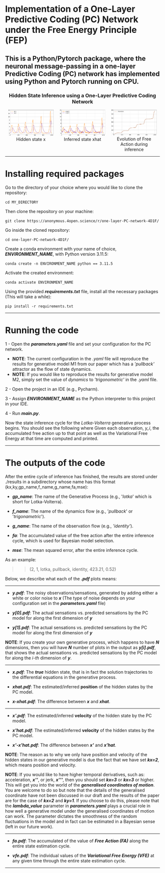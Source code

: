 
# Implementation of a One-Layer Predictive Coding (PC) Network under the Free Energy Principle (FEP)
This is a Python/Pytorch package, where the neuronal message-passing in a one-layer Predictive Coding (PC) network has
implemented using Python and Pytorch running on CPU.
---
<div style="text-align: center;">
  <h3>Hidden State Inference using a One-Layer Predictive Coding Network</h3>
  <div style="display: flex; justify-content: center;">
    <figure style="margin: 0 10px;">
      <img src="example\x.png" width="300" />
      <figcaption>Hidden state x</figcaption>
    </figure>
    <figure style="margin: 0 10px;">
      <img src="example\xhat.png" width="300" />
      <figcaption>Inferred state xhat</figcaption>
    </figure>
    <figure style="margin: 0 10px;">
      <img src="example\fa.png" width="300" />
      <figcaption>Evolution of Free Action during inference</figcaption>
    </figure>
  </div>
</div>

---
# Installing required packages
Go to the directory of your choice where you would like to clone the repository:
```commandline
cd MY_DIRECTORY
```
Then clone the repository on your machine:
```commandline
git clone https://anonymous.4open.science/r/one-layer-PC-network-4D1F/
```
Go inside the cloned repository:

```commandline
cd one-layer-PC-network-4D1F/
```
Create a conda environment with your name of choice, **_ENVIRONMENT_NAME_**, with Python version 3.11.5:
```commandline
conda create -n ENVIRONMENT_NAME python == 3.11.5 
```
Activate the created environment:
```commandline
conda activate ENVIRONMENT_NAME
```
Using the provided _**requirements.txt**_ file, install all the necessary packages (This will take a while):
```commandline
pip install -r requirements.txt 
```
---
# Running the code
1 - Open the **_parameters.yaml_** file and set your configuration for the PC network.
  - **NOTE**: The current configuration in the _.yaml_ file will reproduce the results for generative model M1 from our paper which has a _'pullback'_ attractor as the flow of state dynamics.
  - **NOTE**: If you would like to reproduce the results for generative model M2, simply set the value of _dynamics_ to _'trigonometric'_ in the _.yaml_ file.

2 - Open the project in an IDE (e.g., Pycharm).

3 - Assign **_ENVIRONMENT_NAME_** as the Python interpreter to this project in your IDE.

4 - Run **_main.py_**.

Now the state inference cycle for the _Lotka-Volterra_ generative process begins. You should see the following where
Given each observation, _y_i_, the accumulated free action up to that point as well as the Variational Free Energy at that
time are computed and printed.

---

# The outputs of the code
After the entire cycle of inference has finished, the results are stored under ./results in a subdirectory whose name has this format (kx,ky,gp_name,f_name,g_name,fa,mse):

- _**gp_name**_: The name of the Generative Process (e.g., '_lotka_' which is short for Lotka-Volterra).


- _**f_name**_: The name of the dynamics flow (e.g., '_pullback_' or '_trigonametric_').


- _**g_name**_: The name of the observation flow (e.g., _'identity'_).


- _**fa**_: The accumulated value of the free action after the entire inference cycle, which is used for Bayesian model selection.


- _**mse**_: The mean squared error, after the entire inference cycle.


As an example:
> >(2, 1, lotka, pullback, identity, 423.21, 0.52)


Below, we describe what each of the **_.pdf_** plots means:

---
- **_y.pdf_**: The noisy observations/sensations, generated by adding either a white or color noise to **_x_** (The type of noise depends on your configuration set in the **_parameters.yaml_** file)


- **_y[0].pdf_**: The actual sensations vs. predicted sensations by the PC model for along the first dimension of **_y_**


- **_y[1].pdf_**: The actual sensations vs. predicted sensations by the PC model for along the first dimension of **_y_**

**NOTE**: If you create your own generative process, which happens to have **_N_** dimensions, then you will have **_N_**
number of plots in the output as **_y[i].pdf_**, that shows the actual sensations vs. predicted sensations by the PC model for along the _i-th_ dimension of **_y_**.

---
- **_x.pdf_**: The **_true_** hidden state, that is in fact the solution trajectories to the differential equations in the generative process.


- **_xhat.pdf_**: The estimated/inferred **position** of the hidden states by the PC model.


- **_x-xhat.pdf_**: The difference between **_x_** and **_xhat_**.

---

- **_x'.pdf_**: The estimated/inferred **velocity** of the hidden state by the PC model.


- **_x'hat.pdf_**: The estimated/inferred **velocity** of the hidden states by the PC model.


- **_x'-x'hat.pdf_**: The difference between **_x'_** and **_x'hat_**.

**NOTE**: The reason as to why we only have position and velocity of the hidden states in our generative model is due the fact that
we have set **_kx=2_**, which means position and velocity.

**NOTE**: If you would like to have higher temporal derivatives, such as:
acceleration, **_x''_**, or jerk, **_x'''_**, then you should set **_kx=3_** or **_kx=3_** or higher. This will get you 
into the world of the **_generalised coordinates of motion_**. You are welcome to do so but note that the details of the generalised coordinate
have not been discussed in our draft and the results of the paper are for the case of **_kx=2_** and **_ky=1_**. 
If you choose to do this, please note that the **_lambda_value_** parameter
in **_parameters.yaml_** plays a crucial role in how well a generative model under the generalised coordinates of motion can work. The parameter dictates
the smoothness of the random fluctuations in the model and in fact can be estimated in a Bayesian sense (left in our future work).


---

- **_fa.pdf_**: The accumulated of the value of **_Free Action (FA)_** along the entire state estimation cycle.


- **_vfe.pdf_**: The individual values of the **_Variational Free Energy (VFE)_** at any given time through the entire state estimation cycle.

---